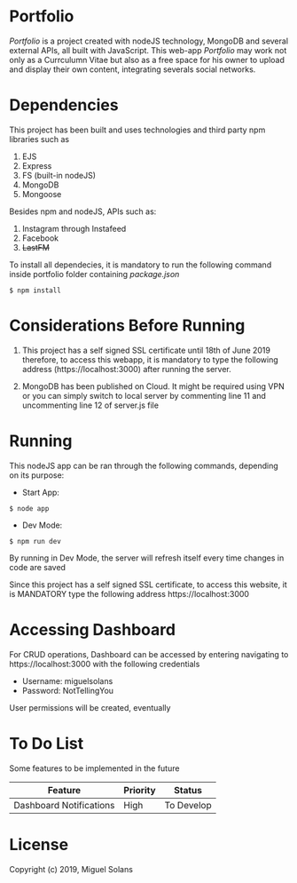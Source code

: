 # 	Portfolio

*Portfolio* is a project created with nodeJS technology, MongoDB and several external APIs, all built with JavaScript.
This web-app *Portfolio* may work not only as a Currculumn Vitae but also as a free space for his owner to upload and 
display their own content, integrating severals social networks.

#   Dependencies

This project has been built and uses technologies and third party npm libraries such as
1. EJS
1. Express
1. FS (built-in nodeJS)
1. MongoDB
1. Mongoose  

Besides npm and nodeJS, APIs such as:
1. Instagram through Instafeed
1. Facebook
1. ~~LastFM~~

To install all dependecies, it is mandatory to run the following command inside portfolio folder containing *package.json*

```
$ npm install 
```

#   Considerations Before Running
1. This project has a self signed SSL certificate until 18th of June 2019 therefore, to access this webapp,
it is mandatory to type the following address (https://localhost:3000) after running the server.

1. MongoDB has been published on Cloud. It might be required using VPN or you can simply switch to local server
by commenting line 11 and uncommenting line 12 of server.js file



#   Running
This nodeJS app can be ran through the following commands, depending on its purpose:
* Start App:  
```   
$ node app
```   
* Dev Mode:  
```
$ npm run dev
```

By running in Dev Mode, the server will refresh itself every time changes in code are saved  

Since this project has a self signed SSL certificate, to access this website, 
it is MANDATORY type the following address https://localhost:3000

#   Accessing Dashboard
For CRUD operations, Dashboard can be accessed by entering navigating to https://localhost:3000 with the following credentials
* Username: miguelsolans
* Password: NotTellingYou  
  
User permissions will be created, eventually

#   To Do List
Some features to be implemented in the future  
  
| Feature                     | Priority       | Status     |
| --------------------------- | -------------- | ---------- |
| Dashboard Notifications     | High           | To Develop |
  
#   License
Copyright (c) 2019, Miguel Solans
